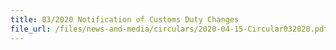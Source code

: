 ```yaml
---
title: 03/2020 Notification of Customs Duty Changes
file_url: /files/news-and-media/circulars/2020-04-15-Circular032020.pdf
---
```

